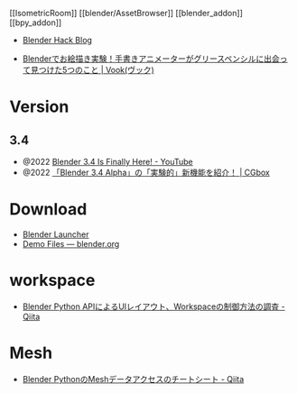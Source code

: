 [[IsometricRoom]]
[[blender/AssetBrowser]]
[[blender_addon]]
[[bpy_addon]]

- [Blender Hack Blog](https://blender-hack.hatenablog.com/)

- [Blenderでお絵描き実験！手書きアニメーターがグリースペンシルに出会って見つけた5つのこと | Vook(ヴック)](https://vook.vc/n/3863)

# Version
## 3.4
- @2022 [Blender 3.4 Is Finally Here! - YouTube](https://www.youtube.com/watch?v=xqnVokt3tlI&ab_channel=askNK)
- @2022 [「Blender 3.4 Alpha」の「実験的」新機能を紹介！ | CGbox](https://cgbox.jp/2022/09/02/blender-3-4-alpha/)

# Download
- [Blender Launcher](https://dotbow.github.io/Blender-Launcher/)
- [Demo Files — blender.org](https://www.blender.org/download/demo-files/)

# workspace
- [Blender Python APIによるUIレイアウト、Workspaceの制御方法の調査 - Qiita](https://qiita.com/kenyoshi17/items/c30cbfc5e92e07423e91)

# Mesh
- [Blender PythonのMeshデータアクセスのチートシート - Qiita](https://qiita.com/kenyoshi17/items/b93bbba6451e3c6017e5)
